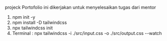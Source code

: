 projeck Portofolio ini dikerjakan untuk menyelesaikan tugas dari mentor

1. npm init -y
2. npm install -D tailwindcss
3. npx tailwindcss init
4. Terminal : npx tailwindcss -i ./src/input.css -o ./src/output.css --watch

